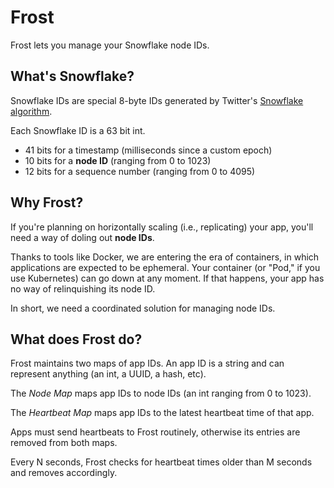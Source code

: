 # Frost
Frost lets you manage your Snowflake node IDs.

## What's Snowflake?
Snowflake IDs are special 8-byte IDs generated by Twitter's 
[Snowflake](https://developer.twitter.com/en/docs/basics/twitter-ids) 
[algorithm](https://blog.twitter.com/engineering/en_us/a/2010/announcing-snowflake.html).

Each Snowflake ID is a 63 bit int.
- 41 bits for a timestamp (milliseconds since a custom epoch)
- 10 bits for a **node ID** (ranging from 0 to 1023)
- 12 bits for a sequence number (ranging from 0 to 4095)

## Why Frost?
If you're planning on horizontally scaling (i.e., replicating) your app, 
you'll need a way of doling out **node IDs**.

Thanks to tools like Docker, we are entering the era of containers, in which applications are expected to be ephemeral.
Your container (or "Pod," if you use Kubernetes) can go down at any moment.
If that happens, your app has no way of relinquishing its node ID.

In short, we need a coordinated solution for managing node IDs.

## What does Frost do?
Frost maintains two maps of app IDs.
An app ID is a string and can represent anything (an int, a UUID, a hash, etc).

The *Node Map* maps app IDs to node IDs (an int ranging from 0 to 1023).

The *Heartbeat Map* maps app IDs to the latest heartbeat time of that app.

Apps must send heartbeats to Frost routinely, otherwise its entries are removed from both maps.

Every N seconds, Frost checks for heartbeat times older than M seconds and removes accordingly.
